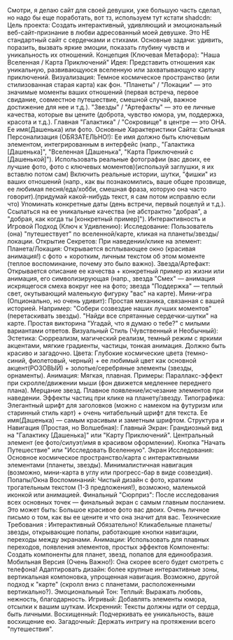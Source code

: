 Смотри, я делаю сайт для своей девушки, уже большую часть сделал, но надо бы еще поработать, вот тз, используем тут кстати shadcdn:
Цель проекта: Создать интерактивный, удивляющий и эмоциональный веб-сайт-признание в любви адресованный моей девушке. Это НЕ стандартный сайт с сердечками и стихами. Основные задачи: удивить, поразить, вызвать яркие эмоции, показать глубину чувств и уникальность их отношений.
Концепция (Ключевая Метафора): "Наша Вселенная / Карта Приключений"
Идея: Представить отношения как уникальную, развивающуюся вселенную или захватывающую карту приключений.
Визуализация:
Темное космическое пространство (или стилизованная старая карта) как фон.
"Планеты" / "Локации" — это значимые моменты ваших отношений (первая встреча, первое свидание, совместное путешествие, смешной случай, важное достижение для нее и т.д.).
"Звезды" / "Артефакты" — это ее личные качества, которые вы цените (доброта, чувство юмора, ум, поддержка, красота и т.д.).
Главная "Галактика" / "Сокровище" в центре — это ОНА. Ее имя(Дашенька) или фото.
Основные Характеристики Сайта:
Сильная Персонализация (ОБЯЗАТЕЛЬНО!):
Ее имя должно быть ключевым элементом, интегрированным в интерфейс (напр., "Галактика [Дашенька]", "Вселенная [Дашенька", "Карта Приключений с [Дашенькой]").
Использовать реальные фотографии (вас двоих, ее лучшие фото, фото с ключевых моментов)(используй заглушки, я их вставлю потом сам)
Включить реальные истории, шутки, "фишки" из ваших отношений (напр., как вы познакомились, ваше общее прозвище, ее любимая песня/еда/хобби, смешная фраза, которую она часто говорит).(придумай какой-нибудь текст, я сам потом исправлю если что)
Упоминать конкретные даты (день встречи, первый поцелуй и т.д.).
Ссылаться на ее уникальные качества (не абстрактно "добрая", а "добрая, как когда ты [конкретный пример]").
Интерактивность и Игровой Подход (Ключ к Удивлению):
Исследование: Пользователь (она) "путешествует" по вселенной/карте, кликая на планеты/звезды/локации.
Открытие Секретов: При наведении/клике на элемент:
Планета/Локация: Открывается всплывающее окно (красивая анимация!) с фото + коротким, личным текстом об этом моменте (теплое воспоминание, почему это было важно).
Звезда/Артефакт: Открывается описание ее качества + конкретный пример из жизни или анимация, его символизирующая (напр., звезда "Смех" — анимация искрящегося смеха вокруг нее на фото; звезда "Поддержка" — теплый свет, окутывающий маленькую фигурку "вас" на карте).
Мини-игра (Опционально, но очень удивит): Простая механика, связанная с вашей историей. Например:
"Собери созвездие наших лучших моментов" (перетаскивать звезды).
"Найди все спрятанные сердечки-шутки" на карте.
Простая викторина "Угадай, что я думаю о тебе?" с милыми вариантами ответов.
Визуальный Стиль (Чувственный и Необычный):
Эстетика: Сюрреализм, магический реализм, темный режим с яркими акцентами, мягкие градиенты, частицы, тонкая анимация. Должно быть красиво и загадочно.
Цвета: Глубокие космические цвета (темно-синий, фиолетовый, черный) + ее любимый цвет как основной акцент(РОЗОВЫЙ) + золотые/серебряные элементы (звезды, орнаменты).
Анимация: Мягкая, плавная. Примеры:
Параллакс-эффект при скролле/движении мыши (фон движется медленнее переднего плана).
Мерцание звезд.
Плавное появление/исчезание элементов при наведении.
Эффекты частиц при клике на планету/звезду.
Типографика: Элегантный шрифт для заголовков (можно с намеком на футуризм или старинный стиль карт) + очень читабельный шрифт для текста. Ее имя(Дашенька) — самым красивым и заметным шрифтом.
Структура и Навигация (Простая, но Волшебная):
Главный Экран: Грандиозный вид на "Галактику [Дашенька]" или "Карту Приключений". Центральный элемент (ее фото/силуэт/имя в красивом оформлении). Кнопка "Начать Путешествие" или "Исследовать Вселенную".
Экран Исследования: Основное космическое пространство/карта с интерактивными элементами (планеты, звезды). Минималистичная навигация (возможно, мини-карта в углу или прогресс-бар в виде созвездия).
Попапы/Окна Воспоминаний: Чистый дизайн с фото, кратким трогательным текстом (1-3 предложения!), возможно, маленькой иконкой или анимацией.
Финальный "Сюрприз": После исследования всех основных точек — финальный экран с самым главным посланием. Это может быть:
Большое красивое фото вас двоих.
Очень личное письмо о том, как вы ее цените и что она значит для вас.
Технические Требования :
Интерактивный Обязательно! Кликабельные планеты/звезды, открывающие попапы, работающие кнопки навигации, переходы между экранами.
Анимации: Использовать для плавных переходов, появления элементов, простых эффектов 
Компоненты: Создать компоненты для планет, звезд, попапов для единообразия.
Мобильная Версия (Очень Важно!): Она скорее всего будет смотреть с телефона! Адаптировать дизайн: более крупные интерактивные зоны, вертикальная компоновка, упрощенная навигация. Возможно, другой подход к "карте" (скролл вниз с планетами, расположенными вертикально?).
Эмоциональный Тон:
Теплый: Выражать любовь, нежность, благодарность.
Игривый: Добавлять элементы юмора, отсылки к вашим шуткам.
Искренний: Тексты должны идти от сердца, быть личными.
Восхищенный: Подчеркивать ее уникальность, ваше восхищение ею.
Загадочный: Держать интригу на протяжении всего "путешествия".